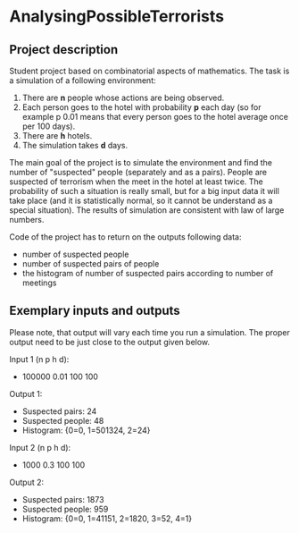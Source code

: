 # AnalysingPossibleTerrorists
## Project description
Student project based on combinatorial aspects of mathematics. The task is a simulation of a following environment:

1. There are **n** people whose actions are being observed.
2. Each person goes to the hotel with probability **p** each day (so for example p 0.01 means that every person goes to the hotel average once per 100 days). 
3. There are **h** hotels.
4. The simulation takes **d** days.

The main goal of the project is to simulate the environment and find the number of "suspected" people (separately and as a pairs). People are suspected of terrorism when the meet in the hotel at least twice. The probability of such a situation is really small, but for a big input data it will take place (and it is statistically normal, so it cannot be understand as a special situation). The results of simulation are consistent with law of large numbers.

Code of the project has to return on the outputs following data:
- number of suspected people
- number of suspected pairs of people
- the histogram of number of suspected pairs according to number of meetings

## Exemplary inputs and outputs
Please note, that output will vary each time you run a simulation. The proper output need to be just close to the output given below.

Input 1 (n p h d):
- 100000 0.01 100 100

Output 1:
- Suspected pairs: 24
- Suspected people: 48
- Histogram: {0=0, 1=501324, 2=24}


Input 2 (n p h d):
- 1000 0.3 100 100

Output 2:
- Suspected pairs: 1873
- Suspected people: 959
- Histogram: {0=0, 1=41151, 2=1820, 3=52, 4=1}
